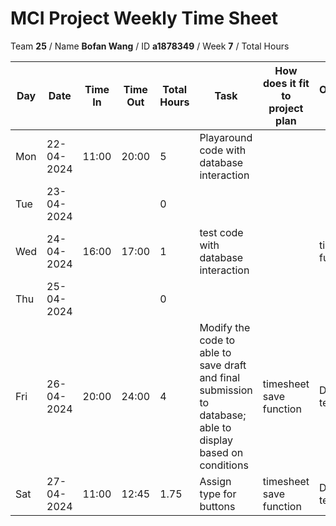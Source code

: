 # MCI Project Weekly Time Sheet

Team **25** / Name **Bofan Wang** / ID **a1878349** / Week **7** / Total Hours 

| Day | Date       | Time In | Time Out | Total Hours | Task | How does it fit to project plan | Outcome/Next action |
| --- | ---------- | ------- | -------- | ----------- | ---- | ------------------------------- | ------------------- |
| Mon | 22-04-2024 |  11:00       |  20:00        | 5          | Playaround code with database interaction | | |
| Tue | 23-04-2024 |         |          | 0           | | | |
| Wed | 24-04-2024 | 16:00   | 17:00    | 1           | test code with database interaction | | timesheet save function | basic function code sample done and tested
| Thu | 25-04-2024 |         |          | 0           | | | |
| Fri | 26-04-2024 | 20:00   | 24:00    | 4           | Modify the code to able to save draft and final submission to database; able to display based on conditions | timesheet save function| Done and tested
| Sat | 27-04-2024 | 11:00   | 12:45    | 1.75          | Assign type for buttons | timesheet save function| Done and tested

